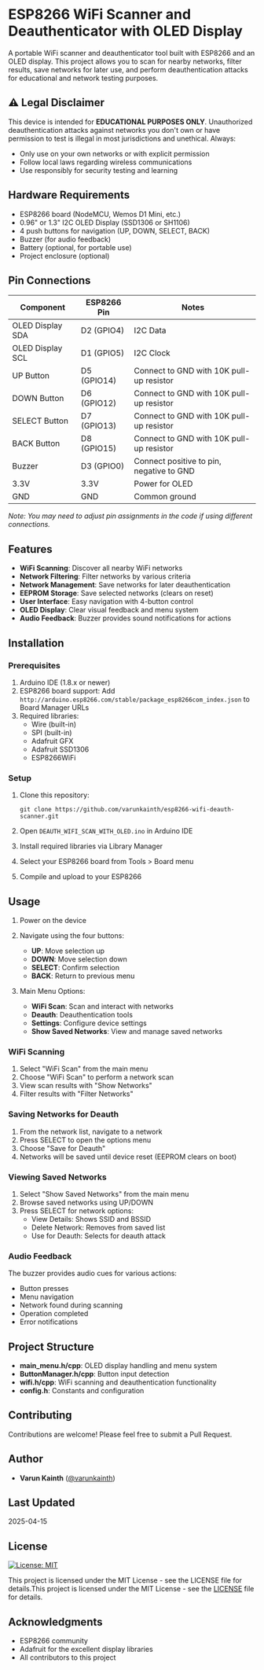 # ESP8266 WiFi Scanner and Deauthenticator with OLED Display

A portable WiFi scanner and deauthenticator tool built with ESP8266 and an OLED display. This project allows you to scan for nearby networks, filter results, save networks for later use, and perform deauthentication attacks for educational and network testing purposes.

## ⚠️ Legal Disclaimer

This device is intended for **EDUCATIONAL PURPOSES ONLY**. Unauthorized deauthentication attacks against networks you don't own or have permission to test is illegal in most jurisdictions and unethical. Always:

- Only use on your own networks or with explicit permission
- Follow local laws regarding wireless communications
- Use responsibly for security testing and learning

## Hardware Requirements

- ESP8266 board (NodeMCU, Wemos D1 Mini, etc.)
- 0.96" or 1.3" I2C OLED Display (SSD1306 or SH1106)
- 4 push buttons for navigation (UP, DOWN, SELECT, BACK)
- Buzzer (for audio feedback)
- Battery (optional, for portable use)
- Project enclosure (optional)

## Pin Connections

| Component | ESP8266 Pin | Notes |
|-----------|-------------|-------|
| OLED Display SDA | D2 (GPIO4) | I2C Data |
| OLED Display SCL | D1 (GPIO5) | I2C Clock |
| UP Button | D5 (GPIO14) | Connect to GND with 10K pull-up resistor |
| DOWN Button | D6 (GPIO12) | Connect to GND with 10K pull-up resistor |
| SELECT Button | D7 (GPIO13) | Connect to GND with 10K pull-up resistor |
| BACK Button | D8 (GPIO15) | Connect to GND with 10K pull-up resistor |
| Buzzer | D3 (GPIO0) | Connect positive to pin, negative to GND |
| 3.3V | 3.3V | Power for OLED |
| GND | GND | Common ground |

*Note: You may need to adjust pin assignments in the code if using different connections.*

## Features

- **WiFi Scanning**: Discover all nearby WiFi networks
- **Network Filtering**: Filter networks by various criteria
- **Network Management**: Save networks for later deauthentication
- **EEPROM Storage**: Save selected networks (clears on reset)
- **User Interface**: Easy navigation with 4-button control
- **OLED Display**: Clear visual feedback and menu system
- **Audio Feedback**: Buzzer provides sound notifications for actions

## Installation

### Prerequisites

1. Arduino IDE (1.8.x or newer)
2. ESP8266 board support: Add `http://arduino.esp8266.com/stable/package_esp8266com_index.json` to Board Manager URLs
3. Required libraries:
   - Wire (built-in)
   - SPI (built-in)
   - Adafruit GFX
   - Adafruit SSD1306
   - ESP8266WiFi

### Setup

1. Clone this repository:
   ```
   git clone https://github.com/varunkainth/esp8266-wifi-deauth-scanner.git
   ```

2. Open `DEAUTH_WIFI_SCAN_WITH_OLED.ino` in Arduino IDE

3. Install required libraries via Library Manager

4. Select your ESP8266 board from Tools > Board menu

5. Compile and upload to your ESP8266

## Usage

1. Power on the device
2. Navigate using the four buttons:
   - **UP**: Move selection up
   - **DOWN**: Move selection down
   - **SELECT**: Confirm selection
   - **BACK**: Return to previous menu

3. Main Menu Options:
   - **WiFi Scan**: Scan and interact with networks
   - **Deauth**: Deauthentication tools
   - **Settings**: Configure device settings
   - **Show Saved Networks**: View and manage saved networks

### WiFi Scanning

1. Select "WiFi Scan" from the main menu
2. Choose "WiFi Scan" to perform a network scan
3. View scan results with "Show Networks"
4. Filter results with "Filter Networks"

### Saving Networks for Deauth

1. From the network list, navigate to a network
2. Press SELECT to open the options menu
3. Choose "Save for Deauth"
4. Networks will be saved until device reset (EEPROM clears on boot)

### Viewing Saved Networks

1. Select "Show Saved Networks" from the main menu
2. Browse saved networks using UP/DOWN
3. Press SELECT for network options:
   - View Details: Shows SSID and BSSID
   - Delete Network: Removes from saved list
   - Use for Deauth: Selects for deauth attack

### Audio Feedback

The buzzer provides audio cues for various actions:
- Button presses
- Menu navigation
- Network found during scanning
- Operation completed
- Error notifications

## Project Structure

- **main_menu.h/cpp**: OLED display handling and menu system
- **ButtonManager.h/cpp**: Button input detection
- **wifi.h/cpp**: WiFi scanning and deauthentication functionality
- **config.h**: Constants and configuration

## Contributing

Contributions are welcome! Please feel free to submit a Pull Request.

## Author

- **Varun Kainth** ([@varunkainth](https://github.com/varunkainth))

## Last Updated

2025-04-15

## License
[![License: MIT](https://img.shields.io/badge/License-MIT-yellow.svg)](https://opensource.org/licenses/MIT)

This project is licensed under the MIT License - see the LICENSE file for details.This project is licensed under the MIT License - see the [LICENSE](LICENSE) file for details.

## Acknowledgments

- ESP8266 community
- Adafruit for the excellent display libraries
- All contributors to this project
